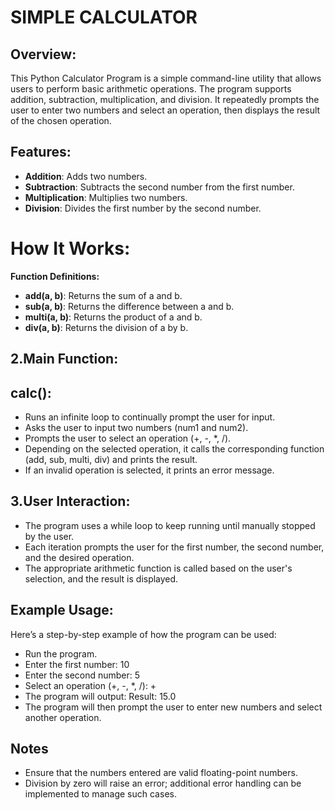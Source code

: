 # SIMPLE CALCULATOR

## Overview:
This Python Calculator Program is a simple command-line utility that allows users to perform basic arithmetic operations. The program supports addition, subtraction, multiplication, and division. It repeatedly prompts the user to enter two numbers and select an operation, then displays the result of the chosen operation.

## Features:
- **Addition**: Adds two numbers.
- **Subtraction**: Subtracts the second number from the first number.
- **Multiplication**: Multiplies two numbers.
- **Division**: Divides the first number by the second number.

# How It Works:

**Function Definitions:**

   - **add(a, b)**: Returns the sum of a and b.
   - **sub(a, b)**: Returns the difference between a and b.
   - **multi(a, b)**: Returns the product of a and b.
   - **div(a, b)**: Returns the division of a by b.

## 2.Main Function:

## **calc()**:
- Runs an infinite loop to continually prompt the user for input.
- Asks the user to input two numbers (num1 and num2).
- Prompts the user to select an operation (+, -, *, /).
- Depending on the selected operation, it calls the corresponding function (add, sub, multi, div) and prints the result.
- If an invalid operation is selected, it prints an error message.

## 3.User Interaction:

- The program uses a while loop to keep running until manually stopped by the user.
- Each iteration prompts the user for the first number, the second number, and the desired operation.
- The appropriate arithmetic function is called based on the user's selection, and the result is displayed.

## Example Usage:
Here’s a step-by-step example of how the program can be used:
- Run the program.
- Enter the first number: 10
- Enter the second number: 5
- Select an operation (+, -, *, /): +
- The program will output: Result: 15.0
- The program will then prompt the user to enter new numbers and select another operation.

## Notes
- Ensure that the numbers entered are valid floating-point numbers.
- Division by zero will raise an error; additional error handling can be implemented to manage such cases.
